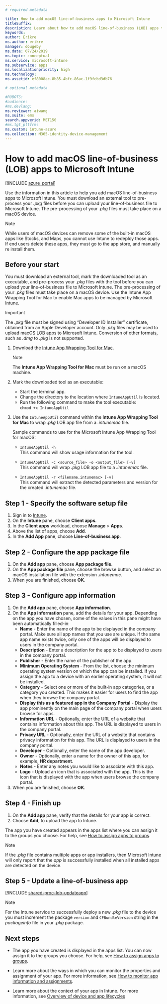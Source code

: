 ```yaml
---
# required metadata

title: How to add macOS line-of-business apps to Microsoft Intune
titleSuffix:
description: Learn about how to add macOS line-of-business (LOB) apps to Microsoft Intune.
keywords:
author: Erikre
ms.author: erikre
manager: dougeby
ms.date: 07/24/2019
ms.topic: conceptual
ms.service: microsoft-intune
ms.subservice: apps
ms.localizationpriority: high
ms.technology:
ms.assetid: ef8008ac-8b85-4bfc-86ac-1f9fcbd3db76

# optional metadata

#ROBOTS:
#audience:
#ms.devlang:
ms.reviewer: aiwang
ms.suite: ems
search.appverid: MET150
#ms.tgt_pltfrm:
ms.custom: intune-azure
ms.collection: M365-identity-device-management
---
```


# How to add macOS line-of-business (LOB) apps to Microsoft Intune

[!INCLUDE [azure_portal](../includes/azure_portal.md)]

Use the information in this article to help you add macOS line-of-business apps to Microsoft Intune. You must download an external tool to pre-process your *.pkg* files before you can upload your line-of-business file to Microsoft Intune. The pre-processing of your *.pkg* files must take place on a macOS device.

> [!NOTE]
> While users of macOS devices can remove some of the built-in macOS apps like Stocks, and Maps, you cannot use Intune to redeploy those apps. If end users delete these apps, they must go to the app store, and manually re install them.

## Before your start

You must download an external tool, mark the downloaded tool as an executable, and pre-process your *.pkg* files with the tool before you can upload your line-of-business file to Microsoft Intune. The pre-processing of your *.pkg* files must take place on a macOS device. Use the Intune App Wrapping Tool for Mac to enable Mac apps to be managed by Microsoft Intune.

> [!IMPORTANT]
> The *.pkg* file must be signed using “Developer ID Installer” certificate, obtained from an Apple Developer account. Only *.pkg* files may be used to upload macOS LOB apps to Microsoft Intune. Conversion of other formats, such as *.dmg* to *.pkg* is not supported.
>

1. Download the [Intune App Wrapping Tool for Mac](https://github.com/msintuneappsdk/intune-app-wrapping-tool-mac).

    > [!NOTE]
    > The **Intune App Wrapping Tool for Mac** must be run on a macOS machine. 

2. Mark the downloaded tool as an executable:
   - Start the terminal app.
   - Change the directory to the location where `IntuneAppUtil` is located.
   - Run the following command to make the tool executable:<br> 
       `chmod +x IntuneAppUtil`

3. Use the `IntuneAppUtil` command within the **Intune App Wrapping Tool for Mac** to wrap *.pkg* LOB app file from a *.intunemac* file.<br>

    Sample commands to use for the Microsoft Intune App Wrapping Tool for macOS:
    
    - `IntuneAppUtil -h`<br>
    This command will show usage information for the tool.
    
    - `IntuneAppUtil -c <source_file> -o <output_file> [-v]`<br>
    This command will wrap *.pkg* LOB app file to a *.intunemac* file.
    
    - `IntuneAppUtil -r <filename.intunemac> [-v]`<br>
    This command will extract the detected parameters and version for the created *.intunemac* file.

## Step 1 - Specify the software setup file

1. Sign in to [Intune](https://go.microsoft.com/fwlink/?linkid=2090973).
3. On the **Intune** pane, choose **Client apps**.
4. In the **Client apps** workload, choose **Manage** > **Apps**.
5. Above the list of apps, choose **Add**.
6. In the **Add App** pane, choose **Line-of-business app**.

## Step 2 - Configure the app package file

1. On the **Add app** pane, choose **App package file**.
2. On the **App package file** pane, choose the browse button, and select an macOS installation file with the extension *.intunemac*.
3. When you are finished, choose **OK**.


## Step 3 - Configure app information

1. On the **Add app** pane, choose **App information**.
2. On the **App information** pane, add the details for your app. Depending on the app you have chosen, some of the values in this pane might have been automatically filled-in:
    - **Name** - Enter the name of the app to be displayed in the company portal. Make sure all app names that you use are unique. If the same app name exists twice, only one of the apps will be displayed to users in the company portal.
    - **Description** - Enter a description for the app to be displayed to users in the company portal.
    - **Publisher** - Enter the name of the publisher of the app.
    - **Minimum Operating System** - From the list, choose the minimum operating system version on which the app can be installed. If you assign the app to a device with an earlier operating system, it will not be installed.
    - **Category** - Select one or more of the built-in app categories, or a category you created. This makes it easier for users to find the app when they browse the company portal.
    - **Display this as a featured app in the Company Portal** - Display the app prominently on the main page of the company portal when users browse for apps.
    - **Information URL** - Optionally, enter the URL of a website that contains information about this app. The URL is displayed to users in the company portal.
    - **Privacy URL** - Optionally, enter the URL of a website that contains privacy information for this app. The URL is displayed to users in the company portal.
    - **Developer** - Optionally, enter the name of the app developer.
    - **Owner** - Optionally, enter a name for the owner of this app, for example, **HR department**.
    - **Notes** - Enter any notes you would like to associate with this app.
    - **Logo** - Upload an icon that is associated with the app. This is the icon that is displayed with the app when users browse the company portal.
3. When you are finished, choose **OK**.

## Step 4 - Finish up

1. On the **Add app** pane, verify that the details for your app is correct.
2. Choose **Add**, to upload the app to Intune.

The app you have created appears in the apps list where you can assign it to the groups you choose. For help, see [How to assign apps to groups](apps-deploy.md).

> [!NOTE]
> If the *.pkg* file contains multiple apps or app installers, then Microsoft Intune will only report that the *app* is successfully installed when all installed apps are detected on the device.

## Step 5 - Update a line-of-business app

[!INCLUDE [shared-proc-lob-updateapp](../includes/shared-proc-lob-updateapp.md)]

> [!NOTE]
> For the Intune service to successfully deploy a new *.pkg* file to the device you must increment the package `version` and `CFBundleVersion` string in the *packageinfo* file in your *.pkg* package.

## Next steps

- The app you have created is displayed in the apps list. You can now assign it to the groups you choose. For help, see [How to assign apps to groups](apps-deploy.md).

- Learn more about the ways in which you can monitor the properties and assignment of your app. For more information, see [How to monitor app information and assignments](apps-monitor.md).

- Learn more about the context of your app in Intune. For more information, see [Overview of device and app lifecycles](../fundamentals/device-lifecycle.md)
